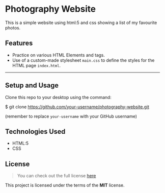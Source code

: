 # Photography Website
This is a simple website using html:5 and css showing a list of my favourite photos. 

## Features
* Practice on various HTML Elements and tags.
* Use of a custom-made stylesheet `main.css` to define the styles for the HTML page `index.html`.

-----
## Setup and Usage
Clone this repo to your desktop using the command:

$ git clone https://github.com/your-username/photography-website.git

(remember to replace `your-username` with your GitHub username)

## Technologies Used
* HTML:5
* CSS


## License
>You can check out the full license [here](https://github.com/IgorAntun/node-chat/blob/master/LICENSE)

This project is licensed under the terms of the **MIT** license.
